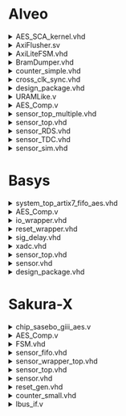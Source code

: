# Alveo
<details>
<summary>AES_SCA_kernel.vhd</summary>

```
    AES_SCA_kernel.vhd is the top module of this project. 
```

</details>

<details>
<summary>AxiFlusher.sv</summary>

```
   The AxiFlusher.sv reads the traces from BRAM and uses the Advanced eXtensible Interface (AXI) to send the traces to the shell. 
```

</details>

<details>
<summary>AxiLiteFSM.vhd</summary>

```
   AxiLiteFSM.vhd implements a Finite State Machine (FSM) that orchestrates the calibration of the voltage-drop sensor, the recording of the traces, the reading of the traces from the fifo, and the trigger of the AES encryption.
```

</details>

<details>
<summary>BramDumper.vhd</summary>

```
   Writes the sensor traces to the BRAM.
```
</details>

<details>
<summary>counter_simple.vhd</summary>

```
   A simple counter implementation that is used in various parts of the project. 
```

</details>

<details>
<summary>cross_clk_sync.vhd</summary>

```
   Cross-clock synchronization circuit, used to cross a pulse from one clock domain to another.
```

</details>

<details>
<summary>design_package.vhd</summary>

```
   VHDL package containing useful functions (log, etc.)
```
</details>

<details>
<summary>URAMLike.v</summary>

```
   Instantiation of the URAM component for vitis. 
```

</details>

<details>
<summary>AES_Comp.v</summary>

```
module AES_Comp(Kin, Din, Dout, Krdy, Drdy, RSTn, EN, CLK, BSY, Kvld, Dvld);

    Module that performs the Advanced Encryption Standard (AES) with a key length of 128 bits (AES-128). Consequently, the module takes the key (Kin) and the plaintext (Din) as input, and outputs the ciphertext (Dout).

    input  [127:0] Kin:  AES Key
    input  [127:0] Din:  Data (plaintext) input
    output [127:0] Dout: Data (ciphertext) output
    input  Krdy:         Key input ready
    input  Drdy:         Data input ready
    input  RSTn:         Reset (Low active)
    input  EN:           AES circuit enable
    input  CLK:          System clock
    output BSY:          Busy signal
    output Kvld:         Key output valid
    output Dvld:         Data output valid
```
</details>

<details>
<summary>sensor_top_multiple.vhd</summary>

```
   sensor_top_multiple.vhd is the top file of sensor_top.vhd which implements one or more voltage-drop sensors. 

    N_SENSORS:      the number of sensors that will be implemented
    SENS_SET_BASE:  id of the sensor
    COARSE_WIDTH:   number of LUT/LD elements preceding the sensor 
    FINE_WIDTH:     number of CARRY4 elements preceding the sensor
    SENSOR_WIDTH:   length of the sensor output

    input  clk_in:          clock that propagates through
    output dlay_line_o:     output of the sensor
    input  sens_calib_clk:  clock for calibration signals
    input  sens_calib_val:  values for calibration (IDC/IDF)
    input  sens_calib_trg:  trigger signal for calibration values
    input  sens_calib_id:   id for each sensor
```
</details>

<details>
<summary>sensor_top.vhd</summary>

```
   sensor_top.vhd is the top file of sensor.vhd and instantiates one voltage-drop sensor. 

    N_SENSORS:      the number of sensors that will be implemented
    SENS_SET_BASE:  id of the sensor
    COARSE_WIDTH:   number of LUT/LD elements preceding the sensor 
    FINE_WIDTH:     number of CARRY4 elements preceding the sensor
    SENSOR_WIDTH:   length of the sensor output

    input  sampling_clk_i   clock for the FDs
    input  clk_i            clock that propagates through the elements
    input  ID_coarse_i      specifies the number of LUTs/LD elements preceding the sensor
    input  ID_fine_i        specifies the number of CARRY4 elements preceding the sensor
    output sensor_o         output of the sensor
```
</details>

<details>
<summary>sensor_RDS.vhd</summary>

```
   sensor_RDS.vhd implements the newly designed routing delay sensor (RDS).

    COARSE_WIDTH:   number of LUT/LD elements preceding the sensor
    FINE_WIDTH:     number of CARRY4 elements preceding the sensor     
    SENSOR_WIDTH:   number of FDs used for the measurements
    SET_NUMBER:     unique number per sensor. If there is only one sensor, SET_NUMBER is fixed to 1. 

    input  clk_i:           clock that propagates through the elements
    input  sampling_clk_i:  clock for the FDs
    input  ID_coarse_i:     specifies the number of LUTs/LD elements preceding the sensor
    input  ID_fine_i:       specifies the number of CARRY4 elements preceding the sensor
    output sensor_o:        output of the sensor
```
</details>

<details>
<summary>sensor_TDC.vhd</summary>

```
   sensor_TDC.vhd implements the traditional Time-to-Digital-Converter (TDC). 

    COARSE_WIDTH:   number of LUT/LD elements preceding the sensor
    FINE_WIDTH:     number of CARRY4 elements preceding the sensor     
    SENSOR_WIDTH:   number of FDs used for the measurements
    SET_NUMBER:     unique number per sensor. If there is only one sensor, SET_NUMBER is fixed to 1. 

    input  clk_i:           clock that propagates through the elements
    input  sampling_clk_i:  clock for the FDs
    input  ID_coarse_i:     specifies the number of LUTs/LD elements preceding the sensor
    input  ID_fine_i:       specifies the number of CARRY4 elements preceding the sensor. Currently unused.
    output sensor_o:        output of the sensor
```
</details>

<details>
<summary>sensor_sim.vhd</summary>

```
Sensor replacement used for simulation. Reads random values from an array.
```
</details>


# Basys

<details>
<summary>system_top_artix7_fifo_aes.vhd</summary>

```
system_top_artix7_fifo_aes.vhd is the top module of this project.
```

</details>

<details>
<summary>AES_Comp.v</summary>

```
module AES_Comp(Kin, Din, Dout, Krdy, Drdy, EncDec, RSTn, EN, CLK, BSY, Kvld, Dvld);

    Module that performs the Advanced Encryption Standard (AES) with a key length of 128 bits (AES-128). Consequently, the module takes the key (Kin) and the plaintext (Din) as input, and outputs the ciphertext (Dout).

    input  [127:0] Kin:  AES Key
    input  [127:0] Din:  Data (plaintext) input
    output [127:0] Dout: Data (ciphertext) output
    input  Krdy:         Key input ready
    input  Drdy:         Data input ready
    input  EncDec:       0:Encryption 1:Decryption
    input  RSTn:         Reset (Low active)
    input  EN:           AES circuit enable
    input  CLK:          System clock
    output BSY:          Busy signal
    output Kvld:         Key output valid
    output Dvld:         Data output valid
```

</details>

<details>
<summary>io_wrapper.vhd</summary>

```
   Main controller of the system. Receives commands from the host through the UART interface, and sends data back to the host. It controls the AES (plaintext, key, and ciphertext), collects, stores, and offloads the sensor traces to the host.
   
   It instantiates the following modules to achieve its functionality:
   * BRAM_dual_clock.vhd, describes the BRAM memory in which the sensor measurements are stored by the io_wrapper.vhd.
   * FSM_FIFO.vhd, reads the sensor measurements from the BRAM.
   * read_traces.vhd, reads traces from the BRAM to send them to the host
   * counter_up.vhd, implements a simple counter that is used in various parts of the project.
   * address_dec.vhd, implements an address decoder to decode commands from the host
   * config_registers.vhd, implements memory mapped configuration registers, to which the host can write
   * data_dec.vhd, decodes UART data
   * data_enc.vhd, encodes UART data
   * io_controller_fifo_aes.vhd, implements a FIFO between the AES and the io_wrapper
   * io_fsm_fifo_aes.vhd, implements the FSM of the IO wrapper
   * UART.vhd, implementing the UART communication between the io_wrapper and the host machine using rxuartlite.v and txuartlite.v
```

</details>

<details>
<summary>reset_wrapper.vhd</summary>

```
   Reset system generator. Generates reset signals for AES, sensor, and the system based on external resets controlled by the host PC.
```

</details>

<details>
<summary>sig_delay.vhd</summary>

```
   Delays input signal by 15 clock cycles.
```

</details>

<details>
<summary>xadc.vhd</summary>

```
   xadc.vhd implements an on-chip temperature sensor.
```

</details>

<details>

<summary>sensor_top.vhd</summary>

```
   sensor_top.vhd is the top file of sensor.vhd and implements the routing delay sensor (RDS). 
```

</details>

<details>

<summary>sensor.vhd</summary>

```
   sensor.vhd implements the routing delay sensor (RDS).

   COARSE_WIDTH:   number of LUT/LD elements preceding the sensor 
   FINE_WIDTH:     number of CARRY4 elements preceding the sensor
   SENSOR_WIDTH:   length of the sensor output
   SET_NUMBER:     unique number per sensor, if there is only one sensor, SET_NUMBER is fixed to 1

   input  clk_i:          clock that propagates through
   input sampling_clk_i:  clock for the FDs
   input ID_coarse_i:     specifies the number of LUTs/LD elements preceding the sensor
   input ID_fine_i:       specifies the number of CARRY4 elements preceding the sensor  
   output sensor_o:       output of the sensor    
```

</details>



<details>

<summary>design_package.vhd</summary>

```
   VHDL package containing useful functions (log, etc.)
```

</details>


# Sakura-X
<details>

<summary>chip_sasebo_giii_aes.v</summary>

```
   HRDS/chip_sasebo_giii_aes.v is the top module of the project that implements HRDS.
   RDS/chip_sasebo_giii_aes.v is the top module of the project that implements RDS.
   TDC/chip_sasebo_giii_aes.v is the top module of the project that implements TDC.
   VRDS/chip_sasebo_giii_aes.v is the top module of the project that implements VRDS.
```

</details>

<details>
<summary>AES_Comp.v</summary>

```
module AES_Comp(Kin, Din, Dout, Krdy, Drdy, EncDec, RSTn, EN, CLK, BSY, Kvld, Dvld);

    Module that performs the Advanced Encryption Standard (AES) with a key length of 128 bits (AES-128). Consequently, the module takes the key (Kin) and the plaintext (Din) as input, and outputs the ciphertext (Dout).

    input  [127:0] Kin:  AES Key
    input  [127:0] Din:  Data (plaintext) input
    output [127:0] Dout: Data (ciphertext) output
    input  Krdy:         Key input ready
    input  Drdy:         Data input ready
    input  EncDec:       0:Encryption 1:Decryption
    input  RSTn:         Reset (Low active)
    input  EN:           AES circuit enable
    input  CLK:          System clock
    output BSY:          Busy signal
    output Kvld:         Key output valid
    output Dvld:         Data output valid
```

</details>

<details>

<summary>FSM.vhd</summary>

```
   FSM.vhd implements a Finite State Machine (FSM) that orchestrates the read/write operations to and from the software, triggers the AES encryption as well as the calibration of the voltage-drop sensor. 
```

</details>

<details>

<summary>sensor_fifo.vhd</summary>

```
   sensor_fifo.vhd implements a fifo to store the measurements of the sensor before sending them to the software.

   N_SAMPLES:     number of samples per trace

   input sens_fifo_din:          data (sensor measurement) for the input of the fifo
   input sens_fifo_trig:         trigger signal to write to the fifo
   input sens_fifo_drdy:         ready signal for the read side of the fifo
   output sens_fifo_dout:        data (sensor measurements) to be read from the fifo
   output sens_fifo_dvld:        valid signal for the read side of the fifo
   input clk_wr:                 clock for the write side of the fifo
   input clk_rd:                 clock for the read side of the fifo
   input reset_wr_n:             reset for the write side of the fifo
   input reset_rd_n:             reset for the read side of the fifo
```
   
</details>

<details>

<summary>sensor_wrapper_top.vhd</summary>

```
   sensor_wrapper_top.vhd implements a voltage-drop sensor. 

    COARSE_WIDTH:   number of LUT/LD elements preceding the sensor 
    FINE_WIDTH:     number of CARRY4 elements preceding the sensor
    SENSOR_WIDTH:   length of the sensor output

    input  clk_i:          clock that propagates through
    input IDC_IDF_en_i:    enable signal for ID_coarse_i and ID_fine_i
    output sensor_o:       output of the sensor    
    input ID_coarse_i:     specifies the number of LUTs/LD elements preceding the sensor
    input ID_fine_i:       specifies the number of CARRY4 elements preceding the sensor    
```

</details>

<details>

<summary>sensor_top.vhd</summary>

```
   sensor_top.vhd is the top file of sensor.vhd and implements a voltage-drop sensor. 

   COARSE_WIDTH:   number of LUT/LD elements preceding the sensor 
   FINE_WIDTH:     number of CARRY4 elements preceding the sensor
   SENSOR_WIDTH:   length of the sensor output
   SET_NUMBER:     unique number per sensor, if there is only one sensor, SET_NUMBER is fixed to 1

   input  clk_i:          clock that propagates through
   input sampling_clk_i:  clock for the FDs
   input ID_coarse_i:     specifies the number of LUTs/LD elements preceding the sensor
   input ID_fine_i:       specifies the number of CARRY4 elements preceding the sensor  
   output sensor_o:       output of the sensor    
```

</details>

<details>

<summary>sensor.vhd</summary>

```
   HRDS/sensor.vhd implements the horizontal routing delay sensor.
   RDS/sensor.vhd implements the routing delay sensor.
   TDC/sensor.vhd implements the traditional Time-to-Digital-Converter (TDC) sensor.
   VRDS/sensor.vhd implements the vertical routing delay sensor. 

   COARSE_WIDTH:   number of LUT/LD elements preceding the sensor 
   FINE_WIDTH:     number of CARRY4 elements preceding the sensor
   SENSOR_WIDTH:   length of the sensor output
   SET_NUMBER:     unique number per sensor, if there is only one sensor, SET_NUMBER is fixed to 1

   input  clk_i:          clock that propagates through
   input sampling_clk_i:  clock for the FDs
   input ID_coarse_i:     specifies the number of LUTs/LD elements preceding the sensor
   input ID_fine_i:       specifies the number of CARRY4 elements preceding the sensor  
   output sensor_o:       output of the sensor    
```

</details>

<details>
<summary>reset_gen.vhd</summary>

```
   reset_gen.vhd implements a reset generator.
```

</details>

<details>
<summary>counter_small.vhd</summary>
   
```
   counter_small.vhd implements a simple counter that is used in various parts of the project.
```

</details>


<details>
<summary>lbus_if.v</summary>

```
   lbus_if.v implements the interface to the software to receive and send data.
```

</details>